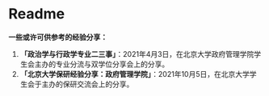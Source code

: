 # Readme

**一些或许可供参考的经验分享：**

1. **「政治学与行政学专业二三事」**：2021年4月3日，在北京大学政府管理学院学生会主办的专业分流与双学位分享会上的分享。
2. **「北京大学保研经验分享：政府管理学院」**：2021年10月5日，在北京大学学生会于主办的保研交流会上的分享。
